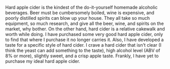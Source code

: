 Hard apple cider is the kindest of the do-it-yourself homemade alcoholic beverages.
Beer must be cumbersomely boiled, wine is expensive,
and poorly distilled spirits can blow up your house.
They all take so much equipment, so much research, and give all the beer, wine, and spirits
on the market, why bother.
On the other hand, hard cider is a relative cakewalk and worth while doing.
I have purchased some very good hard apple cider, only to find that where I purchase
it no longer carries it.
Also, I have developed a taste for a specific style of hard cider.
I crave a hard cider that isn't clear (I think the yeast can add something to the taste),
high alcohol level (ABV of 8% or more), 
slightly sweet,
and a crisp apple taste.
Frankly, I have yet to purchase my ideal hard apple cider.
